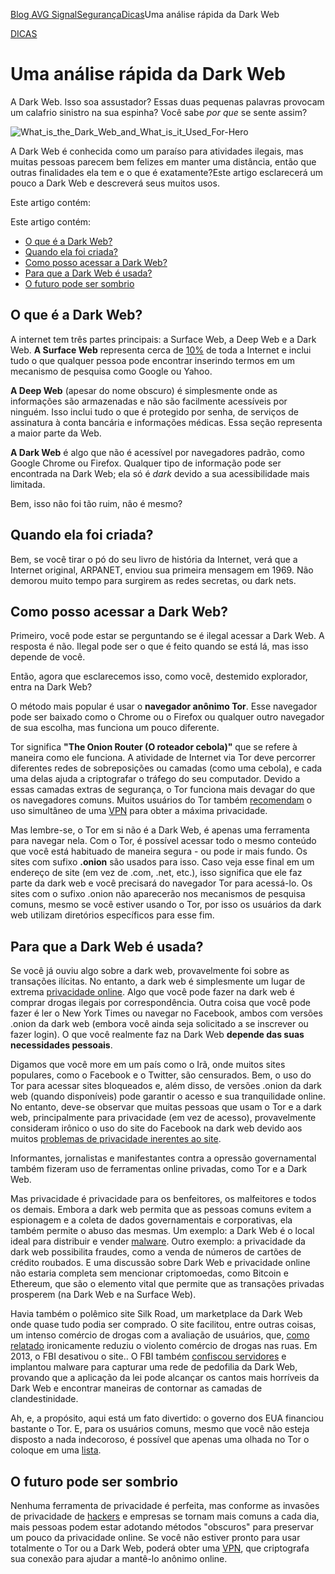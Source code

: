 [Blog AVG Signal](https://www.avg.com/pt/signal)[Segurança](https://www.avg.com/pt/signal/topic/signal-security)[Dicas](https://www.avg.com/pt/signal/topic/security-tips)Uma análise rápida da Dark Web



[ DICAS ](https://www.avg.com/pt/signal/topic/security-tips)

# Uma análise rápida da Dark Web

A Dark Web. Isso soa assustador? Essas duas pequenas palavras provocam um calafrio sinistro na sua espinha? Você sabe *por que* se sente assim? 



![What_is_the_Dark_Web_and_What_is_it_Used_For-Hero](https://signal.avg.com/hubfs/Blog_Content/Avg/Signal/AVG%20Signal%20Images/A%20Brief%20Exploration%20of%20the%20Dark%20Web/What_is_the_Dark_Web_and_What_is_it_Used_For-Hero.jpg)









A Dark Web é conhecida como um paraíso para atividades ilegais, mas muitas pessoas parecem bem felizes em manter uma distância, então que outras finalidades ela tem e o que é exatamente?Este artigo esclarecerá um pouco a Dark Web e descreverá seus muitos usos.

Este artigo contém:

Este artigo contém:

- [O que é a Dark Web?](https://www.avg.com/pt/signal/what-is-the-dark-web#topic-1)
- [Quando ela foi criada?](https://www.avg.com/pt/signal/what-is-the-dark-web#topic-2)
- [Como posso acessar a Dark Web?](https://www.avg.com/pt/signal/what-is-the-dark-web#topic-3)
- [Para que a Dark Web é usada?](https://www.avg.com/pt/signal/what-is-the-dark-web#topic-4)
- [O futuro pode ser sombrio](https://www.avg.com/pt/signal/what-is-the-dark-web#topic-5)

## O que é a Dark Web?

A internet tem três partes principais: a Surface Web, a Deep Web e a Dark Web. **A Surface Web** representa cerca de [10%](https://en.wikipedia.org/wiki/Surface_web) de toda a Internet e inclui tudo o que qualquer pessoa pode encontrar inserindo termos em um mecanismo de pesquisa como Google ou Yahoo.

**A Deep Web** (apesar do nome obscuro) é simplesmente onde as informações são armazenadas e não são facilmente acessíveis por ninguém. Isso inclui tudo o que é protegido por senha, de serviços de assinatura à conta bancária e informações médicas. Essa seção representa a maior parte da Web.

**A Dark Web** é algo que não é acessível por navegadores padrão, como Google Chrome ou Firefox. Qualquer tipo de informação pode ser encontrada na Dark Web; ela só é *dark* devido a sua acessibilidade mais limitada.

Bem, isso não foi tão ruim, não é mesmo?

## Quando ela foi criada?

Bem, se você tirar o pó do seu livro de história da Internet, verá que a Internet original, ARPANET, enviou sua primeira mensagem em 1969. Não demorou muito tempo para surgirem as redes secretas, ou dark nets.

## Como posso acessar a Dark Web?

Primeiro, você pode estar se perguntando se é ilegal acessar a Dark Web. A resposta é não. Ilegal pode ser o que é feito quando se está lá, mas isso depende de você.

Então, agora que esclarecemos isso, como você, destemido explorador, entra na Dark Web?

O método mais popular é usar o **navegador anônimo Tor**. Esse navegador pode ser baixado como o Chrome ou o Firefox ou qualquer outro navegador de sua escolha, mas funciona um pouco diferente.

Tor significa **"The Onion Router (O roteador cebola)"** que se refere à maneira como ele funciona. A atividade de Internet via Tor deve percorrer diferentes redes de sobreposições ou camadas (como uma cebola), e cada uma delas ajuda a criptografar o tráfego do seu computador. Devido a essas camadas extras de segurança, o Tor funciona mais devagar do que os navegadores comuns. Muitos usuários do Tor também [recomendam](https://www.avg.com/pt/signal/vpn-vs-proxy-vs-tor) o uso simultâneo de uma [VPN](https://www.avg.com//signal/what-is-a-vpn-and-why-should-you-use-one) para obter a máxima privacidade.

Mas lembre-se, o Tor em si não é a Dark Web, é apenas uma ferramenta para navegar nela. Com o Tor, é possível acessar todo o mesmo conteúdo que você está habituado de maneira segura - ou pode ir mais fundo. Os sites com sufixo **.onion** são usados para isso. Caso veja esse final em um endereço de site (em vez de .com, .net, etc.), isso significa que ele faz parte da dark web e você precisará do navegador Tor para acessá-lo. Os sites com o sufixo .onion não aparecerão nos mecanismos de pesquisa comuns, mesmo se você estiver usando o Tor, por isso os usuários da dark web utilizam diretórios específicos para esse fim.

## Para que a Dark Web é usada?

Se você já ouviu algo sobre a dark web, provavelmente foi sobre as transações ilícitas. No entanto, a dark web é simplesmente um lugar de extrema [privacidade online](https://www.avg.com//signal/topic/privacy). Algo que você pode fazer na dark web é comprar drogas ilegais por correspondência. Outra coisa que você pode fazer é ler o New York Times ou navegar no Facebook, ambos com versões .onion da dark web (embora você ainda seja solicitado a se inscrever ou fazer login). O que você realmente faz na Dark Web **depende das suas necessidades pessoais**.

Digamos que você more em um país como o Irã, onde muitos sites populares, como o Facebook e o Twitter, são censurados. Bem, o uso do Tor para acessar sites bloqueados e, além disso, de versões .onion da dark web (quando disponíveis) pode garantir o acesso e sua tranquilidade online. No entanto, deve-se observar que muitas pessoas que usam o Tor e a dark web, principalmente para privacidade (em vez de acesso), provavelmente consideram irônico o uso do site do Facebook na dark web devido aos muitos [problemas de privacidade inerentes ao site](https://www.avg.com//signal/check-your-facebook-for-leaks).

Informantes, jornalistas e manifestantes contra a opressão governamental também fizeram uso de ferramentas online privadas, como Tor e a Dark Web.

Mas privacidade é privacidade para os benfeitores, os malfeitores e todos os demais. Embora a dark web permita que as pessoas comuns evitem a espionagem e a coleta de dados governamentais e corporativas, ela também permite o abuso das mesmas. Um exemplo: a Dark Web é o local ideal para distribuir e vender [malware](https://www.avg.com//signal/what-is-malware). Outro exemplo: a privacidade da dark web possibilita fraudes, como a venda de números de cartões de crédito roubados. E uma discussão sobre Dark Web e privacidade online não estaria completa sem mencionar criptomoedas, como Bitcoin e Ethereum, que são o elemento vital que permite que as transações privadas prosperem (na Dark Web e na Surface Web).

Havia também o polêmico site Silk Road, um marketplace da Dark Web onde quase tudo podia ser comprado. O site facilitou, entre outras coisas, um intenso comércio de drogas com a avaliação de usuários, que, [como relatado](https://www.wired.com/2014/06/silk-road-study/) ironicamente reduziu o violento comércio de drogas nas ruas. Em 2013, o FBI desativou o site.. O FBI também [confiscou servidores](https://www.engadget.com/2016/01/07/fbi-hacked-the-dark-web-to-bust-1-500-pedophiles/?guccounter=2) e implantou malware para capturar uma rede de pedofilia da Dark Web, provando que a aplicação da lei pode alcançar os cantos mais horríveis da Dark Web e encontrar maneiras de contornar as camadas de clandestinidade.

Ah, e, a propósito, aqui está um fato divertido: o governo dos EUA financiou bastante o Tor. E, para os usuários comuns, mesmo que você não esteja disposto a nada indecoroso, é possível que apenas uma olhada no Tor o coloque em uma [lista](https://www.cnet.com/news/nsa-likely-targets-anybody-whos-tor-curious/).

## O futuro pode ser sombrio

Nenhuma ferramenta de privacidade é perfeita, mas conforme as invasões de privacidade de [hackers](https://www.avg.com//signal/the-most-dangerous-hackers-today) e empresas se tornam mais comuns a cada dia, mais pessoas podem estar adotando métodos "obscuros" para preservar um pouco da privacidade online. Se você não estiver pronto para usar totalmente o Tor ou a Dark Web, poderá obter uma [VPN](https://www.avg.com/secure-vpn), que criptografa sua conexão para ajudar a mantê-lo anônimo online.